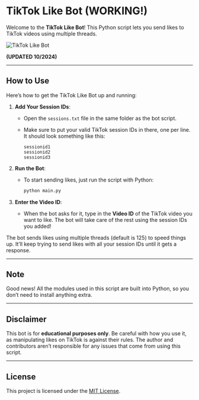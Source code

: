 # TikTok Like Bot (WORKING!)

Welcome to the **TikTok Like Bot**! This Python script lets you send likes to TikTok videos using multiple threads.

![TikTok Like Bot](https://i.imgur.com/or4qwxm.png)

**(UPDATED 10/2024)**

---

## How to Use

Here’s how to get the TikTok Like Bot up and running:

1. **Add Your Session IDs**:
   - Open the `sessions.txt` file in the same folder as the bot script.
   - Make sure to put your valid TikTok session IDs in there, one per line. It should look something like this:

       ```text
       sessionid1
       sessionid2
       sessionid3
       ```

2. **Run the Bot**:
   - To start sending likes, just run the script with Python:

       ```bash
       python main.py
       ```

3. **Enter the Video ID**:
   - When the bot asks for it, type in the **Video ID** of the TikTok video you want to like. The bot will take care of the rest using the session IDs you added!

The bot sends likes using multiple threads (default is 125) to speed things up. It’ll keep trying to send likes with all your session IDs until it gets a response.

---

## Note

Good news! All the modules used in this script are built into Python, so you don’t need to install anything extra.

---

## Disclaimer

This bot is for **educational purposes only**. Be careful with how you use it, as manipulating likes on TikTok is against their rules. The author and contributors aren’t responsible for any issues that come from using this script.

---

## License

This project is licensed under the [MIT License](LICENSE).
